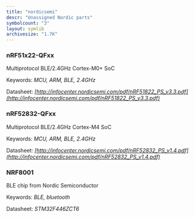 ```yaml
---
title: "nordicsemi"
descr: "Unassigned Nordic parts"
symbolcount: "3"
layout: symlib
archivesize: "1.7K"
---
```


### nRF51x22-QFxx
Multiprotocol BLE/2.4GHz Cortex-M0+ SoC


Keywords: *MCU, ARM, BLE, 2.4GHz*

Datasheet: *[http://infocenter.nordicsemi.com/pdf/nRF51822_PS_v3.3.pdf](http://infocenter.nordicsemi.com/pdf/nRF51822_PS_v3.3.pdf)*

### nRF52832-QFxx
Multiprotocol BLE/2.4GHz Cortex-M4 SoC


Keywords: *MCU, ARM, BLE, 2.4GHz*

Datasheet: *[http://infocenter.nordicsemi.com/pdf/nRF52832_PS_v1.4.pdf](http://infocenter.nordicsemi.com/pdf/nRF52832_PS_v1.4.pdf)*

### NRF8001
BLE chip from Nordic Semiconductor


Keywords: *BLE, bluetooth*

Datasheet: *STM32F446ZCT6*

